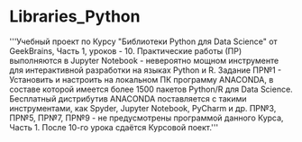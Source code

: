 # Libraries_Python
'''Учебный проект по Курсу "Библиотеки Python для Data Science" от GeekBrains, Часть 1, уроков - 10.
Практические работы (ПР) выполняются в Jupyter Notebook - невероятно мощном инструменте для интерактивной разработки на языках Python и R.
Задание ПР№1 - Установить и настроить на локальном ПК программу ANACONDA, в составе которой имеется более 1500 пакетов Python/R для Data Science.
Бесплатный дистрибутив ANACONDA поставляется с такими инструментами, как Spyder, Jupyter Notebook, PyCharm и др.
ПР№3, ПР№5, ПР№7, ПР№9 - не предусмотрены программой данного Курса, Часть 1. После 10-го урока сдаётся Курсовой поект.'''
